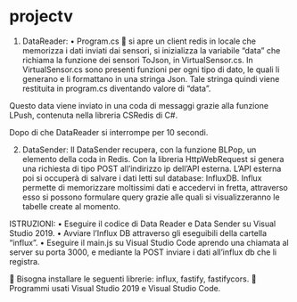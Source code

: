 # projectv

1.	DataReader: 
•	Program.cs  si apre un client redis in locale che memorizza i dati inviati dai sensori, si inizializza la variabile “data” che richiama la funzione dei sensori ToJson, in VirtualSensor.cs.
In VirtualSensor.cs sono presenti funzioni per ogni tipo di dato, le quali li generano e li formattano in una stringa Json. 
Tale stringa quindi viene restituita in program.cs diventando valore di “data”.

Questo data viene inviato in una coda di messaggi  grazie alla funzione LPush, contenuta nella libreria CSRedis di C#.

Dopo di che DataReader si interrompe per 10 secondi.

2.	DataSender: 
Il DataSender recupera, con la funzione BLPop, un elemento della coda in Redis. 
Con la libreria HttpWebRequest si genera una richiesta di tipo POST all’indirizzo ip dell’API esterna.
L’API esterna poi si occuperà di salvare i dati letti sul database: InfluxDB. 
Influx permette di memorizzare moltissimi dati e accedervi in fretta, attraverso esso si possono formulare query grazie alle quali si visualizzeranno le tabelle create al momento. 


ISTRUZIONI: 
•	Eseguire il codice di Data Reader e Data Sender su Visual Studio 2019. 
•	Avviare l’Influx DB attraverso gli eseguibili della cartella “influx”. 
•	Eseguire il main.js su Visual Studio Code aprendo una chiamata al server su porta 3000, e mediante la POST inviare i dati all’influx db che li registra. 

	Bisogna installare le seguenti librerie: influx, fastify, fastifycors. 
	Programmi usati Visual Studio 2019 e Visual Studio Code.



